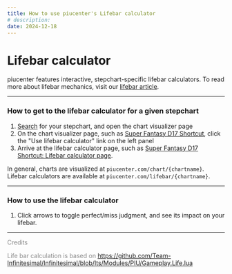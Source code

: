 ```yaml
---
title: How to use piucenter's Lifebar calculator
# description: 
date: 2024-12-18
---
```

# Lifebar calculator

piucenter features interactive, stepchart-specific lifebar calculators.
To read more about lifebar mechanics, visit our [lifebar article](/articles/lifebar).

---

### How to get to the lifebar calculator for a given stepchart
1. [Search](/search) for your stepchart, and open the chart visualizer page
2. On the chart visualizer page, such as [Super Fantasy D17 Shortcut](/chart/Super_Fantasy_-_SHORT_CUT_-_-_SHK_D17_SHORTCUT), click the "Use lifebar calculator" link on the left panel
3. Arrive at the lifebar calculator page, such as [Super Fantasy D17 Shortcut: Lifebar calculator page](/lifebar/Super_Fantasy_-_SHORT_CUT_-_-_SHK_D17_SHORTCUT).

In general, charts are visualized at `piucenter.com/chart/{chartname}`. Lifebar calculators are available at `piucenter.com/lifebar/{chartname}`.

---

### How to use the lifebar calculator
1. Click arrows to toggle perfect/miss judgment, and see its impact on your lifebar.


---
<div style='color:#888'>
Credits

Life bar calculation is based on https://github.com/Team-Infinitesimal/Infinitesimal/blob/lts/Modules/PIU/Gameplay.Life.lua
</div>